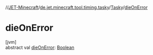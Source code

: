 //[JET-Minecraft](../../../index.md)/[de.jet.minecraft.tool.timing.tasky](../index.md)/[Tasky](index.md)/[dieOnError](die-on-error.md)

# dieOnError

[jvm]\
abstract val [dieOnError](die-on-error.md): [Boolean](https://kotlinlang.org/api/latest/jvm/stdlib/kotlin/-boolean/index.html)
